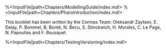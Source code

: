 %<!inputFile|path=Chapters/ModellingGuide/index.md!>
%<!inputFile|path=Chapters/PharoIntroduction/index.md!>

This booklet has been written by the Cormas Team: Oleksandr Zaytsev, E. Delay, P. Bommel, B. Bonté, N. Becu, S. Stinckwich, H. Morales, C. Le Page, N. Papoulias and F. Bousquet

<!inputFile|path=Chapters/StupidModel/index.md!>
<!inputFile|path=Chapters/FiremanModel/index.md!>
<!inputFile|path=Chapters/EcecModel/index.md!>
%<!inputFile|path=Chapters/TestingVersioning/index.md!>
<!inputFile|path=Chapters/AnalysisExperiments/index.md!>